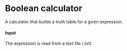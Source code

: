 # Boolean calculator

A calculator that builds a truth table for a given expression.

#### Input
The expression is read from a text file (.txt)
